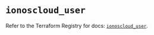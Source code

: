 # `ionoscloud_user`

Refer to the Terraform Registry for docs: [`ionoscloud_user`](https://registry.terraform.io/providers/ionos-cloud/ionoscloud/6.4.16/docs/resources/user).
